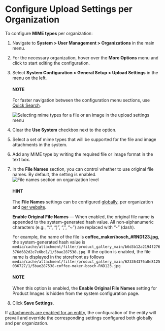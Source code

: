 <a id="configuration-guide-system-configuration-general-setup-sysconfig-upload-settings-organization"></a>

# Configure Upload Settings per Organization

To configure **MIME types** per organization:

1. Navigate to **System > User Management > Organizations** in the main menu.
2. For the necessary organization, hover over the <i class="fa fa-ellipsis-h fa-lg" aria-hidden="true"></i> **More Options** menu and click <i class="fas fa-cog" aria-hidden="true"></i> to start editing the configuration.
3. Select **System Configuration > General Setup > Upload Settings** in the menu on the left.

   #### NOTE
   For faster navigation between the configuration menu sections, use [Quick Search](../../../../configuration/quick-search.md#user-guide-system-configuration-quick-search).

   ![Selecting mime types for a file or an image in the upload settings menu](user/img/system/user_management/org_configuration/general/upload_settings_2.png)
4. Clear the **Use System** checkbox next to the option.
5. Select a set of mime types that will be supported for the file and image attachments in the system.
6. Add any MIME type by writing the required file or image format in the text box.
7. In the **File Names** section, you can control whether to use original file names. By default, the setting is enabled.
   ![File names section on organization level](user/img/system/user_management/org_configuration/general/upload_settings_3.png)

   #### HINT
   The **File Names** settings can be configured [globally](../../../../configuration/system/general-setup/upload.md#admin-configuration-upload-settings), per organization and [per website](../../../../websites/web-configuration/general-sys-config/general/website-upload-settings.md#upload-settings-website).

   **Enable Original File Names** — When enabled, the original file name is appended to the system-generated hash value. All non-alphanumeric characters (e.g., “:”, “)”, “,”, “~”) are replaced with “-” (dash).

   For example, the name of the file is **coffee_maker/bosch_#RND123.jpg**, the system-generated hash value is `media/cache/attachment/filter/product_gallery_main/b6d3b12a2194f276376d682d2e7e6bd1/1/5bae287538.jpg`. If the option is enabled, the file name is displayed in the storefront as follows `media/cache/attachment/filter/product_gallery_main/623364376a0e8125036727/1/5bae287538-coffee-maker-bosch-RND123.jpg`

   #### NOTE
   When this option is enabled, the **Enable Original File Names** setting for Product Images is hidden from the system configuration page.
8. Click **Save Settings**.

If [attachments are enabled for an entity](../../../../entities/create-entities.md#doc-entity-actions-create), the configuration of the entity will prevail and override the corresponding settings configured both globally and per organization.

<!-- fa-bars = fa-navicon -->
<!-- Ic Tiles is used as Set As Default in saved views, and as tiles in display layout options -->
<!-- IcPencil refers to Rename in Commerce and Inline Editing in CRM -->
<!-- Check mark in the square. -->
<!-- SortDesc is also used as drop-down arrow -->

